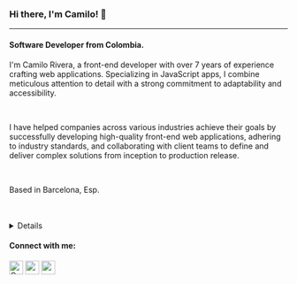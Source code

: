 ### Hi there, I'm Camilo! 👋
---
<h4 align="start">Software Developer from Colombia.</h3>  
<p>I'm Camilo Rivera, a front-end developer with over 7 years of experience crafting web applications. Specializing in JavaScript apps, I combine meticulous attention to detail with a strong commitment to adaptability and accessibility.</p>
<br>
<p>I have helped companies across various industries achieve their goals by successfully developing high-quality front-end web applications, adhering to industry standards, and collaborating with client teams to define and deliver complex solutions from inception to production release.</p>
<br>
<p>Based in Barcelona, Esp.</p>
<br>
<br>
<details>
	<h4>Tech and Tool & Methodologiess:</h4>
	<ul>
		<li> Main language: JavaScript/ TS </li>
		<li>  Other languages: Python, Java, Ruby, PHP </li>
		<li>  Front Frameworks: React, VUE, Svelte, Angular and so forth  </li>
		<li>  Pure CSS and preprocessors as SASS, LESS and so forth </li>
		<li>  CSS frameworks: Tailwind, Bootstrap, Tachyons, MUI</li>
		<li>  Version Control: GIT</li>
		<li>  A11y </li>
		<li>  i18N </li>
		<li>  Backend: NodeJs, Express, Django, Flask, SpringBoot </li>
		<li>  GraphQL </li>
		<li>  DB: MongoDB, CosmosDB, PosgreSQL, MySQL </li>
		<li>  Unit Testing, Integration testing, E2E testing </li>
		<li>  StoryBook </li>
		<li> Agile, Kanban, Scrum, TDD, CI and others. </li>
	</ul>
</details>


<h4 align="left">Connect with me:</h4>  
<p align="left">  
<a href="https://twitter.com/CamiOs6" target="_blank"><img align="center" src="https://i.ibb.co/M76GHd7/icons8-twitter-50.png" alt="CamiOs6" height="25" width="25" /></a>  
<a href="https://www.linkedin.com/in/camilo-rivera-q/?locale=en_US" target="_blank"><img align="center" src="https://i.ibb.co/DMDtZ81/icons8-linkedin-50.png" alt="camilo-rivera-quintero-395266b3" height="25" width="25" /></a>   
<a href="https://www.camilorivera.click" target="_blank"><img align="center" src="https://i.ibb.co/Rv62tjR/icons8-website-64.png" alt="www.camilorivera.xyz" height="25" width="25" /></a>  
</p>
